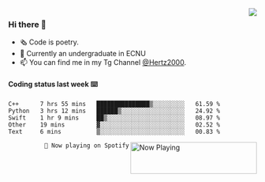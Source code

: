 <img  align="right" src="https://github-readme-stats.vercel.app/api?username=BillChen2K&show_icons=true&count_private=true&hide_title=true">

### Hi there 👋

- 🗞 Code is poetry.
- 🌱 Currently an undergraduate in ECNU
- 📫 You can find me in my Tg Channel [@Hertz2000](https://t.me/Hertz2000).

#### Coding status last week ⌨️

<!--START_SECTION:waka-->
```text
C++      7 hrs 55 mins   ███████████████▒░░░░░░░░░   61.59 % 
Python   3 hrs 12 mins   ██████▒░░░░░░░░░░░░░░░░░░   24.92 % 
Swift    1 hr 9 mins     ██▒░░░░░░░░░░░░░░░░░░░░░░   08.97 % 
Other    19 mins         ▓░░░░░░░░░░░░░░░░░░░░░░░░   02.52 % 
Text     6 mins          ▒░░░░░░░░░░░░░░░░░░░░░░░░   00.83 % 
```
<!--END_SECTION:waka-->


<div>
<a href="https://spotify-now-playing.billchen2k.vercel.app/now-playing?open">
   <img align="right" src="https://spotify-now-playing.billchen2k.vercel.app/now-playing" width="256" height="64" alt="Now Playing">
</a>
</div>

<div>
<p align="right"><code>🎵 Now playing on Spotify</code></p>
</div>

<!--
**BillChen2K/BillChen2K** is a ✨ _special_ ✨ repository because its `README.md` (this file) appears on your GitHub profile.

Here are some ideas to get you started:

- 🔭 I’m currently working on ...
- 🌱 I’m currently learning ...
- 👯 I’m looking to collaborate on ...
- 🤔 I’m looking for help with ...
- 💬 Ask me about ...
- 📫 How to reach me: ...
- 😄 Pronouns: ...
- ⚡ Fun fact: ...
-->
